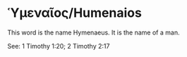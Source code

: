 # Ὑμεναῖος/Humenaios
This word is the name Hymenaeus. It is the name of a man.

See: 1 Timothy 1:20; 2 Timothy 2:17
